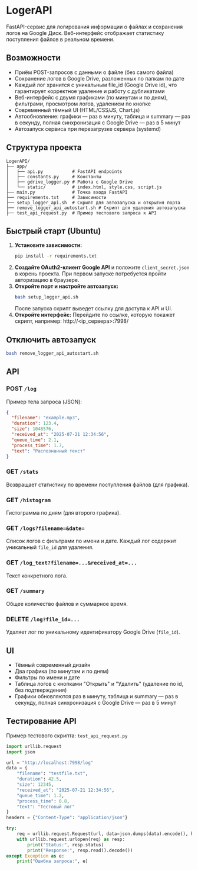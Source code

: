 # LogerAPI

FastAPI-сервис для логирования информации о файлах и сохранения логов на Google Диск. Веб-интерфейс отображает статистику поступления файлов в реальном времени.

## Возможности
- Приём POST-запросов с данными о файле (без самого файла)
- Сохранение логов в Google Drive, разложенных по папкам по дате
- Каждый лог хранится с уникальным file_id (Google Drive id), что гарантирует корректное удаление и работу с дубликатами
- Веб-интерфейс с двумя графиками (по минутам и по дням), фильтрами, просмотром логов, удалением по кнопке
- Современный тёмный UI (HTML/CSS/JS, Chart.js)
- Автообновление: графики — раз в минуту, таблица и summary — раз в секунду, полная синхронизация с Google Drive — раз в 5 минут
- Автозапуск сервиса при перезагрузке сервера (systemd)

## Структура проекта
```
LogerAPI/
├── app/
│   ├── api.py           # FastAPI endpoints
│   ├── constants.py     # Константы
│   ├── gdrive_logger.py # Работа с Google Drive
│   └── static/          # index.html, style.css, script.js
├── main.py              # Точка входа FastAPI
├── requirements.txt     # Зависимости
├── setup_logger_api.sh  # Скрипт для автозапуска и открытия порта
├── remove_logger_api_autostart.sh # Скрипт для удаления автозапуска
├── test_api_request.py  # Пример тестового запроса к API
```

## Быстрый старт (Ubuntu)
1. **Установите зависимости:**
   ```bash
   pip install -r requirements.txt
   ```
2. **Создайте OAuth2-клиент Google API** и положите `client_secret.json` в корень проекта. При первом запуске потребуется пройти авторизацию в браузере.
3. **Откройте порт и настройте автозапуск:**
   ```bash
   bash setup_logger_api.sh
   ```
   После запуска скрипт выведет ссылку для доступа к API и UI.
4. **Откройте интерфейс:**
   Перейдите по ссылке, которую покажет скрипт, например:
   http://<ip_сервера>:7998/

## Отключить автозапуск
```bash
bash remove_logger_api_autostart.sh
```

## API
### POST `/log`
Пример тела запроса (JSON):
```json
{
  "filename": "example.mp3",
  "duration": 123.4,
  "size": 1048576,
  "received_at": "2025-07-21 12:34:56",
  "queue_time": 2.1,
  "process_time": 1.7,
  "text": "Распознанный текст"
}
```

### GET `/stats`
Возвращает статистику по времени поступления файлов (для графика).

### GET `/histogram`
Гистограмма по дням (для второго графика).

### GET `/logs?filename=&date=`
Список логов с фильтрами по имени и дате. Каждый лог содержит уникальный `file_id` для удаления.

### GET `/log_text?filename=...&received_at=...`
Текст конкретного лога.

### GET `/summary`
Общее количество файлов и суммарное время.

### DELETE `/log?file_id=...`
Удаляет лог по уникальному идентификатору Google Drive (`file_id`).

## UI
- Тёмный современный дизайн
- Два графика (по минутам и по дням)
- Фильтры по имени и дате
- Таблица логов с кнопками "Открыть" и "Удалить" (удаление по id, без подтверждения)
- Графики обновляются раз в минуту, таблица и summary — раз в секунду, полная синхронизация с Google Drive — раз в 5 минут

## Тестирование API
Пример тестового скрипта: `test_api_request.py`
```python
import urllib.request
import json

url = "http://localhost:7998/log"
data = {
    "filename": "testfile.txt",
    "duration": 42.5,
    "size": 12345,
    "received_at": "2025-07-21 12:34:56",
    "queue_time": 1.2,
    "process_time": 0.8,
    "text": "Тестовый лог"
}
headers = {"Content-Type": "application/json"}

try:
    req = urllib.request.Request(url, data=json.dumps(data).encode(), headers=headers)
    with urllib.request.urlopen(req) as resp:
        print("Status:", resp.status)
        print("Response:", resp.read().decode())
except Exception as e:
    print("Ошибка запроса:", e)
```